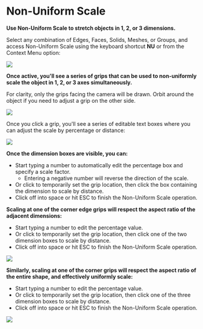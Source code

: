 # Non-Uniform Scale

**Use Non-Uniform Scale to stretch objects in 1, 2, or 3 dimensions.**

Select any combination of Edges, Faces, Solids, Meshes, or Groups, and access Non-Uniform Scale using the keyboard shortcut **NU** or from the Context Menu option:

![](../.gitbook/assets/nu-scale\_context-menu.PNG)

**Once active, you'll see a series of grips that can be used to non-uniformly scale the object in 1, 2, or 3 axes simultaneously.**

For clarity, only the grips facing the camera will be drawn. Orbit around the object if you need to adjust a grip on the other side.

![](../.gitbook/assets/nu-scale\_grips-1.PNG)

Once you click a grip, you'll see a series of editable text boxes where you can adjust the scale by percentage or distance:

![](../.gitbook/assets/nu-scale\_grips-2.PNG)

**Once the dimension boxes are visible, you can:**

* Start typing a number to automatically edit the percentage box and specify a scale factor.
  * Entering a negative number will reverse the direction of the scale.
* Or click to temporarily set the grip location, then click the box containing the dimension to scale by distance.
* Click off into space or hit ESC to finish the Non-Uniform Scale operation.

**Scaling at one of the corner edge grips will respect the aspect ratio of the adjacent dimensions:**

* Start typing a number to edit the percentage value.
* Or click to temporarily set the grip location, then click one of the two dimension boxes to scale by distance.
* Click off into space or hit ESC to finish the Non-Uniform Scale operation.

![](../.gitbook/assets/nu-scale\_grips-3.PNG)

**Similarly, scaling at one of the corner grips will respect the aspect ratio of the entire shape, and effectively uniformly scale:**

* Start typing a number to edit the percentage value.
* Or click to temporarily set the grip location, then click one of the three dimension boxes to scale by distance.
* Click off into space or hit ESC to finish the Non-Uniform Scale operation.

![](../.gitbook/assets/nu-scale\_grips-4.PNG)
